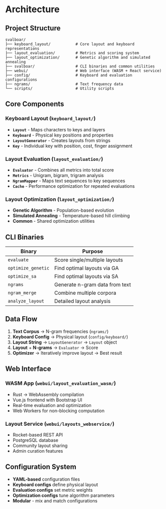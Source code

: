 # Architecture

## Project Structure

```
svalboar/
├── keyboard_layout/           # Core layout and keyboard representations
├── layout_evaluation/         # Metrics and scoring system
├── layout_optimization/       # Genetic algorithm and simulated annealing
├── svalboar/                  # CLI binaries and common utilities
├── webui/                     # Web interface (WASM + React service)
├── config/                    # Keyboard and evaluation configurations
├── ngrams/                    # Text frequency data
└── scripts/                   # Utility scripts
```

## Core Components

### Keyboard Layout (`keyboard_layout/`)
- **`Layout`** - Maps characters to keys and layers
- **`Keyboard`** - Physical key positions and properties
- **`LayoutGenerator`** - Creates layouts from strings
- **`Key`** - Individual key with position, cost, finger assignment

### Layout Evaluation (`layout_evaluation/`)
- **`Evaluator`** - Combines all metrics into total score
- **`Metrics`** - Unigram, bigram, trigram analysis
- **`NgramMapper`** - Maps text sequences to key sequences
- **`Cache`** - Performance optimization for repeated evaluations

### Layout Optimization (`layout_optimization/`)
- **Genetic Algorithm** - Population-based evolution
- **Simulated Annealing** - Temperature-based hill climbing
- **Common** - Shared optimization utilities

## CLI Binaries

| Binary | Purpose |
|--------|---------|
| `evaluate` | Score single/multiple layouts |
| `optimize_genetic` | Find optimal layouts via GA |
| `optimize_sa` | Find optimal layouts via SA |
| `ngrams` | Generate n-gram data from text |
| `ngram_merge` | Combine multiple corpora |
| `analyze_layout` | Detailed layout analysis |

## Data Flow

1. **Text Corpus** → N-gram frequencies (`ngrams/`)
2. **Keyboard Config** → Physical layout (`config/keyboard/`)
3. **Layout String** → `LayoutGenerator` → `Layout` object
4. **Layout** + **N-grams** → `Evaluator` → Score
5. **Optimizer** → Iteratively improve layout → Best result

## Web Interface

### WASM App (`webui/layout_evaluation_wasm/`)
- Rust → WebAssembly compilation
- Vue.js frontend with Bootstrap UI
- Real-time evaluation and optimization
- Web Workers for non-blocking computation

### Layout Service (`webui/layouts_webservice/`)
- Rocket-based REST API
- PostgreSQL database
- Community layout sharing
- Admin curation features

## Configuration System

- **YAML-based** configuration files
- **Keyboard configs** define physical layout
- **Evaluation configs** set metric weights
- **Optimization configs** tune algorithm parameters
- **Modular** - mix and match configurations